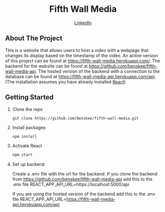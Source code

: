 <h1 align="center">Fifth Wall Media</h1>
<p align="center"><a href="https://www.linkedin.com/in/ben-skee-software-engineer/">LinkedIn</a>

## About The Project

This is a website that allows users to host a video with a webpage that changes its display based on the timestamp of the video. An active version of this project can be found at <a href="https://fifth-wall-media.herokuapp.com/">https://fifth-wall-media.herokuapp.com/</a>. The backend for the website can be found at <a href="https://github.com/benskee/fifth-wall-media-api">https://github.com/benskee/fifth-wall-media-api</a>. The hosted version of the backend with a connection to the database can be found at <a href="https://fifth-wall-media-api.herokuapp.com/api">https://fifth-wall-media-api.herokuapp.com/api</a>. (The installation assumes you have already installed <a href="https://reactjs.org">React</a>)

## Getting Started

1. Clone the repo
    ```shell
    git clone https://github.com/benskee/fifth-wall-media.git
    ```

2. Install packages
    ```sh
    npm install
    ```

3. Activate React

    ```sh 
    npm start
    ```

4. Set up backend

    Create a .env file with the url for the backend. If you clone the backend from 
    <a href="https://github.com/benskee/fifth-wall-media-api">https://github.com/benskee/fifth-wall-media-api</a> add this to the .env file
    REACT_APP_API_URL=https://localhost:5000/api

    If you are using the hosted version of the backend add this to the .env file
    REACT_APP_API_URL=https://fifth-wall-media-api.herokuapp.com/api